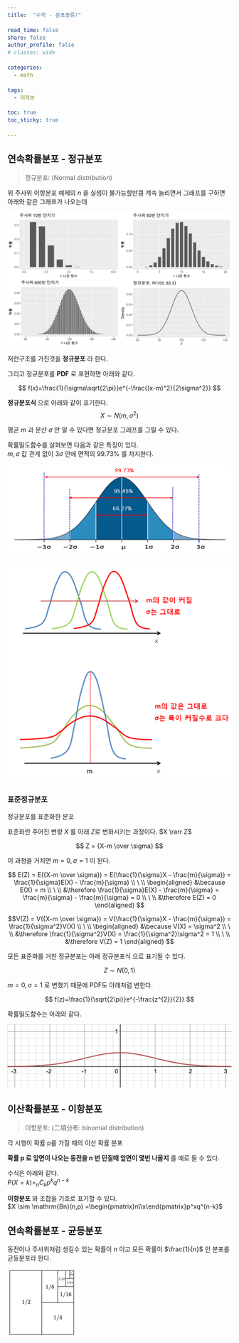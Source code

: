 ```yaml
---
title:  "수학 - 분포종류!"

read_time: false
share: false
author_profile: false
# classes: wide

categories:
  - math

tags:
  - 미적분

toc: true
toc_sticky: true

---
```



## 연속확률분포 - 정규분포

> 정규분포: (Normal distribution)  

위 주사위 이항분포 예제의 $n$ 을 실셈이 불가능할만큼 계속 늘리면서 그래프를 구하면 아래와 같은 그래프가 나오는데

![2](/assets/math/statistics/statistics3.png)

저런구조를 가진것을 **정규분포** 라 한다.  

그리고 정규분포를 **PDF** 로 표현하면 아래와 같다.  

$$ f(x)=\frac{1}{\sigma\sqrt{2\pi}}e^{-\frac{(x-m)^2}{2\sigma^2}} $$

**정규분포식** 으로 아래와 같이 표기한다.
$$ X \sim N(m, \sigma^2) $$

평균 $m$ 과 분산 $\sigma$ 만 알 수 있다면 정규분포 그래프를 그릴 수 있다.  

확률밀도함수를 살펴보면 다음과 같은 특징이 있다.    
$m, \sigma$ 값 관계 없이 $3\sigma$ 안에 면적의 99.73% 를 차지한다.  

![2](/assets/math/statistics/statistics5-1.png)

![2](/assets/math/statistics/statistics5.png)

### 표준정규분포

정규분포를 표준화한 분포  

표준화란 주어진 변량 $X$ 를 아래 $Z$로 변화시키는 과정이다. $X \rarr Z$ 

$$ Z = {X-m \over \sigma} $$

이 과정을 거치면 $m=0, \sigma=1$ 이 된다.  

$$ E(Z) = E({X-m \over \sigma}) = E(\frac{1}{\sigma}X - \frac{m}{\sigma}) = \frac{1}{\sigma}E(X) - \frac{m}{\sigma} \\ \ \\
\begin{aligned}   
&\because E(X) = m \\ \ \\
&\therefore \frac{1}{\sigma}E(X) - \frac{m}{\sigma} = \frac{m}{\sigma} - \frac{m}{\sigma} = 0 \\ \ \\
&\therefore E(Z) = 0
\end{aligned} $$

$$V(Z) = V({X-m \over \sigma}) = V(\frac{1}{\sigma}X - \frac{m}{\sigma}) = \frac{1}{\sigma^2}V(X) \\ \ \\
\begin{aligned}
&\because V(X) = \sigma^2 \\ \ \\
&\therefore \frac{1}{\sigma^2}V(X) = \frac{1}{\sigma^2}\sigma^2 = 1 \\ \ \\ 
&\therefore V(Z) = 1
\end{aligned} $$

모든 표준화를 거친 정규분포는 아래 정규분포식 으로 표기될 수 있다.  

$$ Z \sim N(0, 1) $$

$m = 0, \sigma = 1$ 로 변했기 때문에 PDF도 아래처럼 변한다.  

$$ f(z)=\frac{1}{\sqrt{2\pi}}e^{-\frac{z^{2}}{2}} $$

확률밀도함수는 아래와 같다.  

![2](/assets/math/statistics/statistics6.png)


## 이산확률분포 - 이항분포

> 이항분포: (二項分布: binomial distribution)

각 시행이 확률 p를 가질 때의 이산 확률 분포

**확률 p 로 앞면이 나오는 동전을 n 번 던질때 앞면이 몇번 나올지** 를 예로 들 수 있다.  

수식은 아래와 같다.  
$P(X=k) = _nC_k p^k q^{n-k}$

**이항분포** 와 조합을 기호로 표기할 수 있다.  
$X \sim \mathrm{Bn}(n,p) =\begin{pmatrix}n\\x\end{pmatrix}p^xq^{n-k}$

## 연속확률분포 - 균등분포


동전이나 주사위처럼 생길수 있는 확률이 $n$ 이고 모든 확률이 $\frac{1}{n}$ 인 분포를 균등분포라 한다.  

![2](/assets/math/statistics/statistics11.png)
